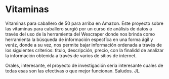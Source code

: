 # Vitaminas
Vitaminas para caballero de 50 para arriba en Amazon.
Este proyecto sobre las vitaminas para caballero surgió por un curso de análisis de datos a través del uso de la herramienta del Wescraper donde nos brinda como herramienta la búsqueda de información especfíca en una forma ágil y veráz, donde a su vez, nos permite bajar información ordenada a través de los siguientes criterios: titulo, descripción, precio, con la finalidd de analizar la información obtenida a través de varios de sitios de internet.

Orales, interesante, el proyecto de investigación seria interesante cuales de todas esas son las efectivas o que mejor funcionan. Saludos. JL.
